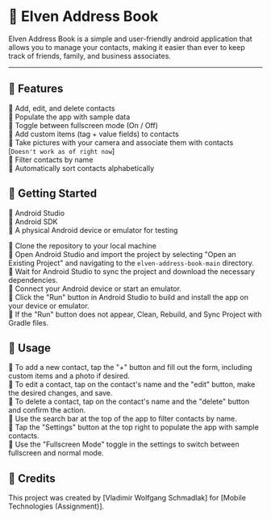 # 🧚 Elven Address Book
Elven Address Book is a simple and user-friendly android application that allows you to manage your contacts, making it easier than ever to keep track of friends, family, and business associates.

---
## 🍷 Features

🍰 Add, edit, and delete contacts<br>
🍰 Populate the app with sample data<br>
🍰 Toggle between fullscreen mode (On / Off)<br>
🍰 Add custom items (tag + value fields) to contacts<br>
🍰 Take pictures with your camera and associate them with contacts [`Doesn't work as of right now`]<br>
🍰 Filter contacts by name<br>
🍰 Automatically sort contacts alphabetically

## 🥃 Getting Started 

🍧 Android Studio<br>
🍧 Android SDK<br>
🍧 A physical Android device or emulator for testing<br>

🥮 Clone the repository to your local machine<br>
🥮 Open Android Studio and import the project by selecting "Open an Existing Project" and navigating to the `elven-address-book-main` directory.<br>
🥮 Wait for Android Studio to sync the project and download the necessary dependencies.<br>
🥮 Connect your Android device or start an emulator.<br>
🥮 Click the "Run" button in Android Studio to build and install the app on your device or emulator.<br>
🥮 If the "Run" button does not appear, Clean, Rebuild, and Sync Project with Gradle files.

## 🍹 Usage

🍪 To add a new contact, tap the "+" button and fill out the form, including custom items and a photo if desired.<br>
🍪 To edit a contact, tap on the contact's name and the "edit" button, make the desired changes, and save.<br>
🍪 To delete a contact, tap on the contact's name and the "delete" button and confirm the action.<br>
🍪 Use the search bar at the top of the app to filter contacts by name.<br>
🍪 Tap the "Settings" button at the top right to populate the app with sample contacts.<br>
🍪 Use the "Fullscreen Mode" toggle in the settings to switch between fullscreen and normal mode.

## 🍣 Credits

This project was created by [Vladimir Wolfgang Schmadlak] for [Mobile Technologies (Assignment)].


